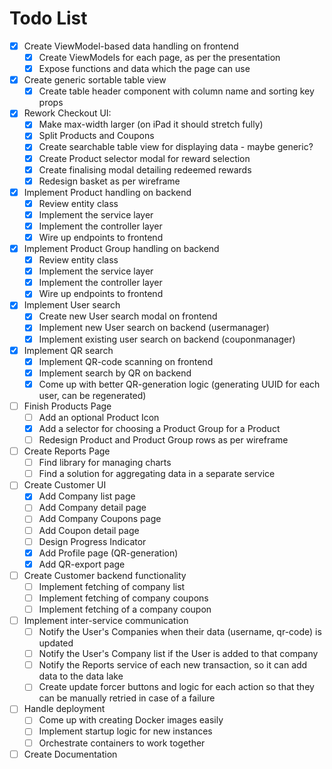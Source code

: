 # Todo List

- [x] Create ViewModel-based data handling on frontend
  - [x] Create ViewModels for each page, as per the presentation
  - [x] Expose functions and data which the page can use
- [x] Create generic sortable table view
  - [x] Create table header component with column name and sorting key props
- [x] Rework Checkout UI:
  - [x] Make max-width larger (on iPad it should stretch fully)
  - [x] Split Products and Coupons
  - [x] Create searchable table view for displaying data - maybe generic?
  - [x] Create Product selector modal for reward selection
  - [x] Create finalising modal detailing redeemed rewards
  - [x] Redesign basket as per wireframe
- [x] Implement Product handling on backend
  - [x] Review entity class
  - [x] Implement the service layer
  - [x] Implement the controller layer
  - [x] Wire up endpoints to frontend
- [x] Implement Product Group handling on backend
  - [x] Review entity class
  - [x] Implement the service layer
  - [x] Implement the controller layer
  - [x] Wire up endpoints to frontend
- [x] Implement User search
  - [x] Create new User search modal on frontend
  - [x] Implement new User search on backend (usermanager)
  - [x] Implement existing user search on backend (couponmanager)
- [x] Implement QR search
  - [x] Implement QR-code scanning on frontend
  - [x] Implement search by QR on backend
  - [x] Come up with better QR-generation logic (generating UUID for each user, can be regenerated)
- [ ] Finish Products Page
  - [ ] Add an optional Product Icon
  - [x] Add a selector for choosing a Product Group for a Product
  - [ ] Redesign Product and Product Group rows as per wireframe
- [ ] Create Reports Page
  - [ ] Find library for managing charts
  - [ ] Find a solution for aggregating data in a separate service
- [ ] Create Customer UI
  - [x] Add Company list page
  - [ ] Add Company detail page
  - [ ] Add Company Coupons page
  - [ ] Add Coupon detail page
  - [ ] Design Progress Indicator
  - [x] Add Profile page (QR-generation)
  - [x] Add QR-export page
- [ ] Create Customer backend functionality
  - [ ] Implement fetching of company list
  - [ ] Implement fetching of company coupons
  - [ ] Implement fetching of a company coupon
- [ ] Implement inter-service communication
  - [ ] Notify the User's Companies when their data (username, qr-code) is updated
  - [ ] Notify the User's Company list if the User is added to that company
  - [ ] Notify the Reports service of each new transaction, so it can add data to the data lake
  - [ ] Create update forcer buttons and logic for each action so that they can be manually retried in case of a failure
- [ ] Handle deployment
  - [ ] Come up with creating Docker images easily
  - [ ] Implement startup logic for new instances
  - [ ] Orchestrate containers to work together
- [ ] Create Documentation